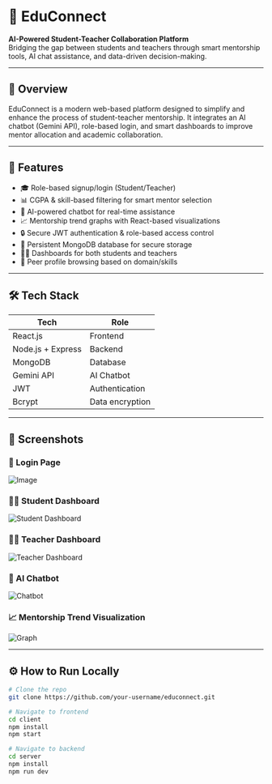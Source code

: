 
# 🚀 EduConnect

**AI-Powered Student-Teacher Collaboration Platform**  
Bridging the gap between students and teachers through smart mentorship tools, AI chat assistance, and data-driven decision-making.

---

## 🧠 Overview

EduConnect is a modern web-based platform designed to simplify and enhance the process of student-teacher mentorship. It integrates an AI chatbot (Gemini API), role-based login, and smart dashboards to improve mentor allocation and academic collaboration.

---

## 🌟 Features

- 🎓 Role-based signup/login (Student/Teacher)
- 📊 CGPA & skill-based filtering for smart mentor selection
- 🤖 AI-powered chatbot for real-time assistance
- 📈 Mentorship trend graphs with React-based visualizations
- 🔒 Secure JWT authentication & role-based access control
- 💾 Persistent MongoDB database for secure storage
- 🧑‍💻 Dashboards for both students and teachers
- 🧭 Peer profile browsing based on domain/skills

---

## 🛠️ Tech Stack

| Tech | Role |
|------|------|
| React.js | Frontend |
| Node.js + Express | Backend |
| MongoDB | Database |
| Gemini API | AI Chatbot |
| JWT | Authentication |
| Bcrypt | Data encryption |

---

## 📸 Screenshots

### 🔐 Login Page
![Image](https://github.com/user-attachments/assets/6d173dca-c8c8-4c0b-84de-b56f1cfe7c1d)

### 🧑‍🎓 Student Dashboard
![Student Dashboard](screenshots/student-dashboard.png)

### 👩‍🏫 Teacher Dashboard
![Teacher Dashboard](screenshots/teacher-dashboard.png)

### 🤖 AI Chatbot
![Chatbot](screenshots/chatbot.png)

### 📈 Mentorship Trend Visualization
![Graph](screenshots/mentorship-trend.png)

---

## ⚙️ How to Run Locally

```bash
# Clone the repo
git clone https://github.com/your-username/educonnect.git

# Navigate to frontend
cd client
npm install
npm start

# Navigate to backend
cd server
npm install
npm run dev
